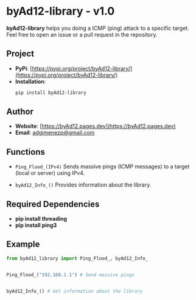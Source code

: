 
# byAd12-library - v1.0

**byAd12-library** helps you doing a ICMP (ping) attack to a specific target.
Feel free to open an issue or a pull request in the repository.

## Project

- **PyPi**: [https://pypi.org/project/byAd12-library/](https://pypi.org/project/byAd12-library/)
- **Installation**: 
  ```bash
  pip install byAd12-library
  ```

## Author

- **Website**: [https://byAd12.pages.dev](https://byAd12.pages.dev)
- **Email**: [adgimenezp@gmail.com](mailto:adgimenezp@gmail.com)

## Functions

- `Ping_Flood_(IPv4)`
Sends massive pings (ICMP messages) to a target (local or server) using IPv4.

- `byAd12_Info_()`
Provides information about the library.

## Required Dependencies

- **pip install threading**
- **pip install ping3**

## Example

```python
from byAd12_library import Ping_Flood_, byAd12_Info_


Ping_Flood_("192.168.1.1") # Send massive pings


byAd12_Info_() # Get information about the library
```
